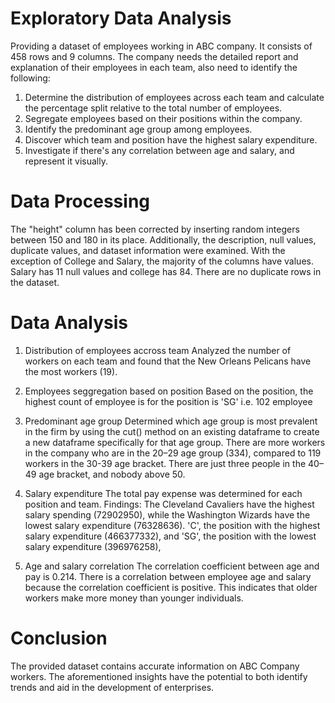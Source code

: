 # Exploratory Data Analysis


Providing a dataset of employees working in ABC company. It consists of 458 rows and 9 columns. The company needs the detailed report and explanation of their employees in each team, also need to identify the following:

1. Determine the distribution of employees across each team and calculate the percentage split relative to the total number of employees.
2. Segregate employees based on their positions within the company.
3. Identify the predominant age group among employees. 
4. Discover which team and position have the highest salary expenditure.
5. Investigate if there's any correlation between age and salary, and represent it visually.

# Data Processing
The "height" column has been corrected by inserting random integers between 150 and 180 in its place. Additionally, the description, null values, duplicate values, and dataset information were examined. With the exception of College and Salary, the majority of the columns have values. Salary has 11 null values and college has 84. There are no duplicate rows in the dataset.

# Data Analysis
1) Distribution of employees accross team
   Analyzed the number of workers on each team and found that the New Orleans Pelicans have the most workers (19).

2) Employees seggregation based on position
   Based on the position, the highest count of employee is for the position is 'SG' i.e. 102 employee

3) Predominant age group
   Determined which age group is most prevalent in the firm by using the cut() method on an existing dataframe to create a new dataframe specifically for that age group.
    There are more workers in the company who are in the 20–29 age group (334), compared to 119 workers in the 30-39 age bracket. There are just three people in the 40–49 age bracket, and nobody above 50.

4) Salary expenditure
  The total pay expense was determined for each position and team.
   Findings: The Cleveland Cavaliers have the highest salary spending (72902950), while the Washington Wizards have the lowest salary expenditure (76328636). 'C', the position with the highest salary expenditure (466377332), and 'SG', the position with the lowest salary expenditure (396976258),

5) Age and salary correlation
  The correlation coefficient between age and pay is 0.214. There is a correlation between employee age and salary because the correlation coefficient is positive. 
   This indicates that older workers make more money than younger individuals.

# Conclusion
  The provided dataset contains accurate information on ABC Company workers. The aforementioned insights have the potential to both identify trends and aid in the development of enterprises.
